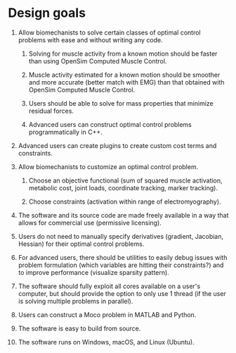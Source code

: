 
Design goals
============

1. Allow biomechanists to solve certain classes of optimal control problems with
   ease and without writing any code.

   1. Solving for muscle activity from a known motion should be faster than
      using OpenSim Computed Muscle Control.
      
   2. Muscle activity estimated for a known motion should be smoother and more
      accurate (better match with EMG) than that obtained with OpenSim Computed
      Muscle Control.

   3. Users should be able to solve for mass properties that minimize
      residual forces.

   4. Advanced users can construct optimal control problems programmatically in
      C++.

2. Advanced users can create plugins to create custom cost terms and
   constraints.

3. Allow biomechanists to customize an optimal control problem.

   1. Choose an objective functional (sum of squared muscle activation,
      metabolic cost, joint loads, coordinate tracking, marker tracking).

   2. Choose constraints (activation within range of electromyography).

4. The software and its source code are made freely available in a way that
   allows for commercial use (permissive licensing).

5. Users do not need to manually specify derivatives (gradient, Jacobian,
   Hessian) for their optimal control problems.

6. For advanced users, there should be utilities to easily debug issues with
   problem formulation (which variables are hitting their constraints?) and to
   improve performance (visualize sparsity pattern).

7. The software should fully exploit all cores available on a user's
   computer, but should provide the option to only use 1 thread (if the user is
   solving multiple problems in parallel).

8. Users can construct a Moco problem in MATLAB and Python.

9. The software is easy to build from source.

10. The software runs on Windows, macOS, and Linux (Ubuntu).
